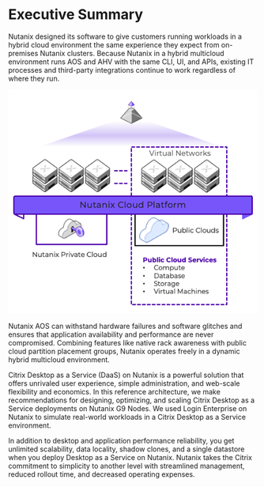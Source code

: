 # Executive Summary

Nutanix designed its software to give customers running workloads in a hybrid cloud environment the same experience they expect from on-premises Nutanix clusters. Because Nutanix in a hybrid multicloud environment runs AOS and AHV with the same CLI, UI, and APIs, existing IT processes and third-party integrations continue to work regardless of where they run.

![This image shows an overview of the Nutanix Cloud Platform (NCP). It shows the ability to stretch NCP from your on-premises datacenter to the Public Cloud seamlessly and shows the ability for NCP to consume native cloud services.](../images/RA-2118_image01.png "Overview of the Nutanix Hybrid Multicloud Software")

Nutanix AOS can withstand hardware failures and software glitches and ensures that application availability and performance are never compromised. Combining features like native rack awareness with public cloud partition placement groups, Nutanix operates freely in a dynamic hybrid multicloud environment.

Citrix Desktop as a Service (DaaS) on Nutanix is a powerful solution that offers unrivaled user experience, simple administration, and web-scale flexibility and economics. In this reference architecture, we make recommendations for designing, optimizing, and scaling Citrix Desktop as a Service deployments on Nutanix G9 Nodes. We used Login Enterprise on Nutanix to simulate real-world workloads in a Citrix Desktop as a Service environment.

In addition to desktop and application performance reliability, you get unlimited scalability, data locality, shadow clones, and a single datastore when you deploy Desktop as a Service on Nutanix. Nutanix takes the Citrix commitment to simplicity to another level with streamlined management, reduced rollout time, and decreased operating expenses.